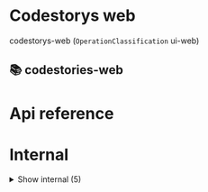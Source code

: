 # Codestorys web

codestorys-web (`OperationClassification` ui-web)


## 📚 codestories-web

# Api reference

# Internal

<details><summary>Show internal (5)</summary>
    
  # `<HomePage />`




| Input      |    |    |
| ---------- | -- | -- |
| props | `MarkdownReaderPageProps` |  |
| **Output** | `JSX.Element`   |    |



## `<MyApp />`

| Input      |    |    |
| ---------- | -- | -- |
| - | | |
| **Output** | `JSX.Element`   |    |



## 📄 getStaticPaths (exported const)

## 📄 getStaticProps (exported const)

## 📄 HomePage (exported const)

  </details>

